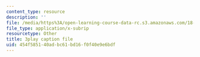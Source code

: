 ```yaml
---
content_type: resource
description: ''
file: /media/https%3A/open-learning-course-data-rc.s3.amazonaws.com/18-s096-topics-in-mathematics-with-applications-in-finance-fall-2013/454f585140adbc61bd16f0f40e9e6bdf_f9XFM8YLccg.srt
file_type: application/x-subrip
resourcetype: Other
title: 3play caption file
uid: 454f5851-40ad-bc61-bd16-f0f40e9e6bdf
---
```

